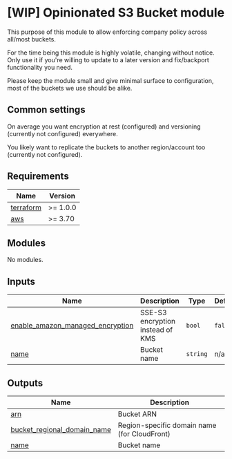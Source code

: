 <!--
To update docs, run:
  docker run --rm --volume "$(pwd):/terraform-docs" -u $(id -u) quay.io/terraform-docs/terraform-docs:0.16.0 /terraform-docs
-->
# [WIP] Opinionated S3 Bucket module

This purpose of this module to allow enforcing company policy across all/most buckets.

For the time being this module is highly volatile, changing without notice. Only use it if you're willing to update to a later version and fix/backport functionality you need.

Please keep the module small and give minimal surface to configuration, most of the buckets we use should be alike.

## Common settings

On average you want encryption at rest (configured) and versioning (currently not configured) everywhere.

You likely want to replicate the buckets to another region/account too (currently not configured).

<!-- BEGIN_TF_DOCS -->
## Requirements

| Name | Version |
|------|---------|
| <a name="requirement_terraform"></a> [terraform](#requirement\_terraform) | >= 1.0.0 |
| <a name="requirement_aws"></a> [aws](#requirement\_aws) | >= 3.70 |

## Modules

No modules.

## Inputs

| Name | Description | Type | Default | Required |
|------|-------------|------|---------|:--------:|
| <a name="input_enable_amazon_managed_encryption"></a> [enable\_amazon\_managed\_encryption](#input\_enable\_amazon\_managed\_encryption) | SSE-S3 encryption instead of KMS | `bool` | `false` | no |
| <a name="input_name"></a> [name](#input\_name) | Bucket name | `string` | n/a | yes |

## Outputs

| Name | Description |
|------|-------------|
| <a name="output_arn"></a> [arn](#output\_arn) | Bucket ARN |
| <a name="output_bucket_regional_domain_name"></a> [bucket\_regional\_domain\_name](#output\_bucket\_regional\_domain\_name) | Region-specific domain name (for CloudFront) |
| <a name="output_name"></a> [name](#output\_name) | Bucket name |
<!-- END_TF_DOCS -->
